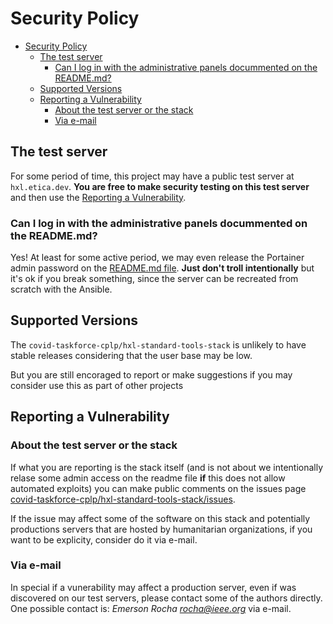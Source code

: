 # Security Policy

<!-- TOC -->

- [Security Policy](#security-policy)
    - [The test server](#the-test-server)
        - [Can I log in with the administrative panels docummented on the README.md?](#can-i-log-in-with-the-administrative-panels-docummented-on-the-readmemd)
    - [Supported Versions](#supported-versions)
    - [Reporting a Vulnerability](#reporting-a-vulnerability)
        - [About the test server or the stack](#about-the-test-server-or-the-stack)
        - [Via e-mail](#via-e-mail)

<!-- /TOC -->

## The test server

For some period of time, this project may have a public test server at
`hxl.etica.dev`. **You are free to make security testing on this test server**
and then use the [Reporting a Vulnerability](#reporting-a-vulnerability).

### Can I log in with the administrative panels docummented on the README.md?

Yes! At least for some active period, we may even release the Portainer admin
password on the [README.md file](README.md). **Just don't troll intentionally**
but it's ok if you break something, since the server can be recreated from
scratch with the Ansible.

## Supported Versions

The `covid-taskforce-cplp/hxl-standard-tools-stack` is unlikely to have stable
releases considering that the user base may be low.

But you are still encoraged to report or make suggestions if you may consider
use this as part of other projects

## Reporting a Vulnerability

### About the test server or the stack

If what you are reporting is the stack itself (and is not about we intentionally
relase some admin access on the readme file **if** this does not allow automated
exploits) you can make public comments on the issues page
[covid-taskforce-cplp/hxl-standard-tools-stack/issues](https://github.com/covid-taskforce-cplp/hxl-standard-tools-stack/issues).

If the issue may affect some of the software on this stack and potentially
productions servers that are hosted by humanitarian organizations, if you want
to be explicity, consider do it via e-mail.

### Via e-mail

In special if a vunerability may affect a production server, even if was
discovered on our test servers, please contact some of the authors directly. One
possible contact is: _Emerson Rocha <rocha@ieee.org>_ via e-mail.
